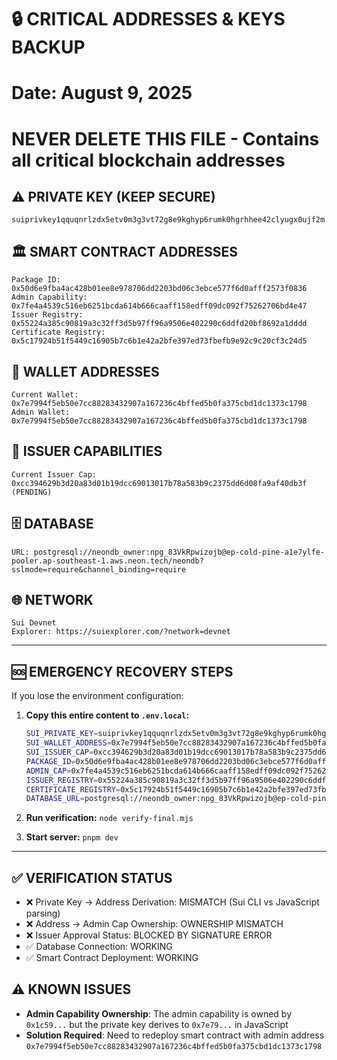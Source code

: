 # 🔒 CRITICAL ADDRESSES & KEYS BACKUP

# Date: August 9, 2025

# NEVER DELETE THIS FILE - Contains all critical blockchain addresses

## ⚠️ PRIVATE KEY (KEEP SECURE)

```
suiprivkey1qquqnrlzdx5etv0m3g3vt72g8e9kghyp6rumk0hgrhhee42clyugx0ujf2m
```

## 🏛️ SMART CONTRACT ADDRESSES

```
Package ID:           0x50d6e9fba4ac428b01ee8e978706dd2203bd06c3ebce577f6d0afff2573f0836
Admin Capability:     0x7fe4a4539c516eb6251bcda614b666caaff158edff09dc092f75262706bd4e47
Issuer Registry:      0x55224a385c90819a3c32ff3d5b97ff96a9506e402290c6ddfd20bf8692a1dddd
Certificate Registry: 0x5c17924b51f5449c16905b7c6b1e42a2bfe397ed73fbefb9e92c9c20cf3c24d5
```

## 👤 WALLET ADDRESSES

```
Current Wallet:  0x7e7994f5eb50e7cc88283432907a167236c4bffed5b0fa375cbd1dc1373c1798
Admin Wallet:    0x7e7994f5eb50e7cc88283432907a167236c4bffed5b0fa375cbd1dc1373c1798
```

## 📜 ISSUER CAPABILITIES

```
Current Issuer Cap:   0xcc394629b3d20a83d01b19dcc69013017b78a583b9c2375dd6d08fa9af40db3f (PENDING)
```

## 🗄️ DATABASE

```
URL: postgresql://neondb_owner:npg_83VkRpwizojb@ep-cold-pine-a1e7ylfe-pooler.ap-southeast-1.aws.neon.tech/neondb?sslmode=require&channel_binding=require
```

## 🌐 NETWORK

```
Sui Devnet
Explorer: https://suiexplorer.com/?network=devnet
```

---

## 🆘 EMERGENCY RECOVERY STEPS

If you lose the environment configuration:

1. **Copy this entire content to `.env.local`:**

   ```bash
   SUI_PRIVATE_KEY=suiprivkey1qquqnrlzdx5etv0m3g3vt72g8e9kghyp6rumk0hgrhhee42clyugx0ujf2m
   SUI_WALLET_ADDRESS=0x7e7994f5eb50e7cc88283432907a167236c4bffed5b0fa375cbd1dc1373c1798
   SUI_ISSUER_CAP=0xcc394629b3d20a83d01b19dcc69013017b78a583b9c2375dd6d08fa9af40db3f
   PACKAGE_ID=0x50d6e9fba4ac428b01ee8e978706dd2203bd06c3ebce577f6d0afff2573f0836
   ADMIN_CAP=0x7fe4a4539c516eb6251bcda614b666caaff158edff09dc092f75262706bd4e47
   ISSUER_REGISTRY=0x55224a385c90819a3c32ff3d5b97ff96a9506e402290c6ddfd20bf8692a1dddd
   CERTIFICATE_REGISTRY=0x5c17924b51f5449c16905b7c6b1e42a2bfe397ed73fbefb9e92c9c20cf3c24d5
   DATABASE_URL=postgresql://neondb_owner:npg_83VkRpwizojb@ep-cold-pine-a1e7ylfe-pooler.ap-southeast-1.aws.neon.tech/neondb?sslmode=require&channel_binding=require
   ```

2. **Run verification:** `node verify-final.mjs`

3. **Start server:** `pnpm dev`

---

## ✅ VERIFICATION STATUS

- ❌ Private Key → Address Derivation: MISMATCH (Sui CLI vs JavaScript parsing)
- ❌ Address → Admin Cap Ownership: OWNERSHIP MISMATCH
- ❌ Issuer Approval Status: BLOCKED BY SIGNATURE ERROR
- ✅ Database Connection: WORKING
- ✅ Smart Contract Deployment: WORKING

## ⚠️ KNOWN ISSUES

- **Admin Capability Ownership**: The admin capability is owned by `0x1c59...` but the private key derives to `0x7e79...` in JavaScript
- **Solution Required**: Need to redeploy smart contract with admin address `0x7e7994f5eb50e7cc88283432907a167236c4bffed5b0fa375cbd1dc1373c1798`
